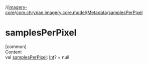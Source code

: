 //[imagery-core](../../../index.md)/[com.chrynan.imagery.core.model](../index.md)/[Metadata](index.md)/[samplesPerPixel](samples-per-pixel.md)



# samplesPerPixel  
[common]  
Content  
val [samplesPerPixel](samples-per-pixel.md): [Int](https://kotlinlang.org/api/latest/jvm/stdlib/kotlin/-int/index.html)? = null  



